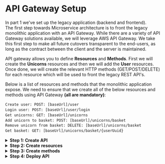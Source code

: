 # API Gateway Setup
In part 1 we've set up the legacy application (backend and frontend).   
The first step towards Microservice architecture is to front the legacy monolithic application 
with an API Gateway. While there are a variety of API Gateway solutions available, we will leverage AWS API Gateway. 
We take this first step to make all future cutovers transparent to the end-users, as long as the contract between the 
client and the server is maintained.

API gateway allows you to define **Resources** and **Methods**. 
First we will create the **Unicorns** resources and then we will add the **User** resources. Once done, we will create the relevant HTTP methods (GET/POST/DELETE) for each resource which will be used to front the legacy REST API's.

Below is a list of resources and methods that the monolithic application expose. We need to ensure that we create all of the below resources and methods using API Gateway **(all are mandatory)**:
```diff
Create user: POST: [baseUrl]/user
Login user: POST: [baseUrl]/user/login
Get unicorns: GET: [baseUrl]/unicorns
Add unicorn to basket: POST: [baseUrl]/unicorns/basket
Remove unicorn from basket: DELETE: [baseUrl]/unicorns/basket
Get basket: GET: [baseUrl]/unicorns/basket/{userUuid}
```

<details>
<summary>	
<b>Step 1: Create API</b>
</summary>
<br>

**1.1** Log into your AWS console.

**1.2** Navigate to API Gateway.  

![](../MonoToMicroAssets/assets1024/APIGatewayStep1.png)  

**1.3** If you have never used the API Gateway service before, you will be presented with the initial page depicted below.
Click on **Get Started** to build your first API.  

![](../MonoToMicroAssets/assets1024/APIGatewayStep2.png)  

**1.4** To configure the API, use the following configuration parameters and click **Create API**.
```diff
Protocol: REST
Create: New API
API name: Unicorns
Endpoint Type: Edge optimized
```
![](../MonoToMicroAssets/assets1024/APIGatewayStep3.png)  

</details>

<details>
<summary>	
<b>Step 2: Create resources</b>
</summary>
<br>

  <details>
  <summary>	
  <b>Step 2.1: Create Unicron resources</b>
  </summary>
    <br>
  
   **2.1.1** From the Action menu, select **Create Resource**.
    <br>
    ![](../MonoToMicroAssets/assets1024/APIGatewayResourceStep1.png)
    
   **2.1.2** Configure the new resource and click the **Create resource** button
   
   ```diff
Resource Name: unicorns
Resource Path: /unicorns
- Note: you MUST tick the "Enable API Gateway CORS"
```
   ![](../MonoToMicroAssets/assets1024/APIGatewayResourceStep2.png)  
   
   **2.1.3** On the left side resources menu select the newly created resource **(/unicorns)** and continue with creating the **basket** nested resource.
   
   **2.1.4** From the Action menu, select **Create Resource**.    
    
   **2.1.5** Configure the new resource and click the **Create resource** button.
    
   ```diff
Resource Name: basket
Resource Path: /basket
- Note: you MUST tick the "Enable API Gateway CORS"
```
   ![](../MonoToMicroAssets/assets1024/APIGatewayResourceStep3.png)  
   
   **2.1.6** On the left side resources menu select the newly created resource **(/basket)** and continue with creating the **/{uuid}** nested resource.
   
   **2.1.7** From the Action menu, select **Create Resource**.    
    
   **2.1.8** Configure the new resource and click the **Create resource** button.
    
   ```diff
Resource Name: {uuid}
Resource Path: /{uuid}
- Note: you need to manually change -uuid- to {uuid}"
- Note: you MUST tick the "Enable API Gateway CORS"
```
   ![](../MonoToMicroAssets/assets1024/APIGatewayResourceStep4.png)  
   
   **2.1.9** Once you've finished with the above steps you should see the below unicorns nested resource structure.
   <br>
   
   ![](../MonoToMicroAssets/assets1024/APIGatewayResourceStep5.png)
   
  </details>

  <details>
  <summary>	
  <b>Step 2.2: Create User resources</b>
  </summary>
  <br>
  
  **2.2.1** On the left side resources menu select the top level blank resource.
   
  **2.2.2** From the Action menu, select **Create Resource**.    
    
  **2.2.3** Configure the new resource and click the **Create resource** button.
    
   ```diff
Resource Name: user
Resource Path: /user
- Note: you MUST tick the "Enable API Gateway CORS"
```
   ![](../MonoToMicroAssets/assets1024/APIGatewayResourceStep6.png)  
  
  **2.2.4** On the left side resources menu select the newly created resource **(/user)** and continue with creating the **/login** nested resource.
   
   **2.2.5** From the Action menu, select **Create Resource**.    
    
   **2.2.6** Configure the new resource and click the **Create resource** button.
    
   ```diff
Resource Name: login
Resource Path: /login
- Note: you MUST tick the "Enable API Gateway CORS"
```
   ![](../MonoToMicroAssets/assets1024/APIGatewayResourceStep7.png)  
  
  **2.2.7** Once you've finished with the above steps you should see the below resource structure.
   <br>
   
   ![](../MonoToMicroAssets/assets1024/APIGatewayResourceStep8.png)
  
  </details>

</details>
  
<details>
<summary>	
<b>Step 3: Create methods</b>
</summary>
<br>
  
  <details>
  <summary>	
  <b>Step 3.1: User methods</b>
  </summary>
    <br>
  
  On the **/user** resource we will create 2 methods
  <br>
  **1. Create user**
  <br>
  **2. User Login**
  
  **3.1.1** On the resources left side menu select the **/user** resource and from the Actions menu select **Create Method**.
  <br>
    
  ![](../MonoToMicroAssets/assets1024/APIGatewayMethodsStep1.png)
    
  **3.1.2** From the method type dropdown menu select **POST** and click the confirmation tick
   
  ![](../MonoToMicroAssets/assets1024/APIGatewayMethodsStep3.png)
   
  **3.1.3** Configure the new **/user POST** method with the below values and click the **Save** button.

  ```diff
  Integration type: HTTP
  Use HTTP proxy integration: Not ticked
  HTTP method: POST
  Endpoint URL: [baseURL copied from CloudFormation output]/user
  Content handling: Passthrough
  Use default timeout: Ticked 
  ```

  ![](../MonoToMicroAssets/assets1024/APIGatewayMethodsStep4.png)
  
  **3.1.4** Once the method configuration is saved we can test the integration with the legacy backend. Click the **TEST** button
    
  ![](../MonoToMicroAssets/assets1024/APIGatewayMethodsStep5.png)
  
  **3.1.5** Copy and paste the below JSON into the request body and press the **Test** button. If all configured correctly you should get a **200** response with body that includes the newly created user **uuid** 
  ```diff
  - Make sure you replace the values in the below JSON to reflect the user you wish to create
  ```
  ```json
    {
	    "email":"Replace with your emails address",
	    "firstName":"Replace with your first name",
	    "lastName":"Replace with your last name"
    }
  ```
  
  ![](../MonoToMicroAssets/assets1024/APIGatewayMethodsStep6.png)
   
  **3.1.6** That's it! you've just created your first API gateway method which is connected to our legacy application. Next, we will configure the **/user/login** method. 
  
  **3.1.7** Select the **/user/login** resource on the resources left side menu and using the **Actions** dropdwon menu create a new method. Configure the newly created method as **POST** and click the tick. 
   
  ![](../MonoToMicroAssets/assets1024/APIGatewayMethodsStep7.png)
  <br>
  ![](../MonoToMicroAssets/assets1024/APIGatewayMethodsStep8.png)
  
  **3.1.8** Configure the new **/user/login POST** method with the below values and click the **Save** button.

  ```diff
  Integration type: HTTP
  Use HTTP proxy integration: Not ticked
  HTTP method: POST
  Endpoint URL: [baseURL copied from CloudFormation output]/user/login
  Content handling: Passthrough
  Use default timeout: Ticked 
  ```
  
  ![](../MonoToMicroAssets/assets1024/APIGatewayMethodsStep9.png)
  
  **3.1.9** Once the method configuration is saved we can test the integration with the legacy backend. Click the **TEST** button
  
  **3.1.10** Copy and paste the below JSON into the request body and press the **Test** button. If all configured correctly you should get a **200** response with body that includes the user email and user uuid
  ```diff
  - Make sure you replace the value in the below JSON to reflect the user you wish to login with
  ```
  ```json
    {
	    "email":"Replace with your emails address"
    }
  ```
  
  ![](../MonoToMicroAssets/assets1024/APIGatewayMethodsStep10.png)
  
  **3.1.6** That's it for the user methods. To recap, we've created 2 resources 
  * /user
  * /user/login
  and on each resource we've created a POST method which are now connected to the legacy backend.
  In the next section we will configure the **/unicorn** resources methods. 
     
   </details>
   
   <details>
  <summary>	
  <b>Step 3.2: Unicron methods</b>
  </summary>
 
  On the **/unicorn** resource we will create 4 methods
  <br>
  **1. Get unicorns**
  <br>
  **2. Add unicorn to basket**
  <br>
  **3. Remove unicron from basket**
  <br>
  **4. Get basket**
  
  **3.2.1** On the resources left side menu select the **/unicorns** resource and from the **Actions** menu select **Create Method**.
  <br>
    
  ![](../MonoToMicroAssets/assets1024/APIGatewayMethodsStep11.png)
    
  **3.2.2** From the method type dropdown menu select **GET** and click the confirmation tick
   
  **3.2.3** Configure the new **/unicorns GET** method with the below values and click the **Save** button.

  ```diff
  Integration type: HTTP
  Use HTTP proxy integration: Not ticked
  HTTP method: GET
  Endpoint URL: [baseURL copied from CloudFormation output]/unicorns
  Content handling: Passthrough
  Use default timeout: Ticked 
  ```

  ![](../MonoToMicroAssets/assets1024/APIGatewayMethodsStep12.png)
  
  **3.2.4** Once the method configuration is saved we can test the integration with the legacy backend. Click the **TEST** button
  
  **3.2.5** Press the **Test** button **(no values are needed)**. If all configured correctly you should get a **200** response with body that lists the available unicorns 
  
  ![](../MonoToMicroAssets/assets1024/APIGatewayMethodsStep13.png)
     
  **3.2.6** Select the **/unicorns/basket** resource on the resources left side menu and using the **Actions** menu create a new method. Configure the newly created method as **POST** and click the tick. 
   
  ![](../MonoToMicroAssets/assets1024/APIGatewayMethodsStep14.png)
  <br>
  ![](../MonoToMicroAssets/assets1024/APIGatewayMethodsStep15.png)
  
  **3.2.7** Configure the new **/unicorns/basket POST** method with the below values and click the **Save** button.

  ```diff
  Integration type: HTTP
  Use HTTP proxy integration: Not ticked
  HTTP method: POST
  Endpoint URL: [baseURL copied from CloudFormation output]/unicorns/basket
  Content handling: Passthrough
  Use default timeout: Ticked 
  ```
  
  ![](../MonoToMicroAssets/assets1024/APIGatewayMethodsStep16.png)
  
  **3.2.8** Once the method configuration is saved we can test the integration with the legacy backend. Click the **TEST** button
  
  **3.2.9** Copy and past the below JSON into the request body and press the **Test** button. If all configured correctly you should get a **200** response with **no data** in the body
  ```diff
  - Make sure you replace the values in the below JSON to reflect the unicorn you wish to add to basket
  ```
  ```json
    {
	"uuid":"4b3fc86b-81d0-4614-920e-8184063acf2d",
	"unicorns":
	[
		{
			"uuid":"8c3a9b06-db23-11e9-8dcd-0ad68ac6cab2"
		}
	]
    }
  ```
  
  ![](../MonoToMicroAssets/assets1024/APIGatewayMethodsStep17.png)
  
  **3.2.10** Select the **/unicorns/basket** resource on the resources left side menu and using the **Actions** menu create a new method. Configure the newly created method as **DELETE** and click the tick. 
   
  ![](../MonoToMicroAssets/assets1024/APIGatewayMethodsStep18.png)
  
  **3.2.11** Configure the new **/unicorns/basket DELETE** method with the below values and click the **Save** button.

  ```diff
  Integration type: HTTP
  Use HTTP proxy integration: Not ticked
  HTTP method: DELETE
  Endpoint URL: [baseURL copied from CloudFormation output]/unicorns/basket
  Content handling: Passthrough
  Use default timeout: Ticked 
  ```
  
  ![](../MonoToMicroAssets/assets1024/APIGatewayMethodsStep19.png)
  
  **3.2.12** Once the method configuration is saved we can test the integration with the legacy backend. Click the **TEST** button
  
  **3.2.13** Copy and past the below JSON into the request body and press the **Test** button. If all configured correctly you should get a **200** response with **no data** in the body
  ```diff
  - Make sure you replace the values in the below JSON to reflect the unicorn you wish to remove from basket
  ```
  ```json
    {
	"uuid":"4b3fc86b-81d0-4614-920e-8184063acf2d",
	"unicorns":
	[
		{
			"uuid":"8c3a9b06-db23-11e9-8dcd-0ad68ac6cab2"
		}
	]
    }
  ```
  
  ![](../MonoToMicroAssets/assets1024/APIGatewayMethodsStep20.png)
  
  **3.2.14** Select the **/unicorns/basket/{uuid}** resource on the resources left side menu and using the **Actions** menu create a new method. Configure the newly created method as **GET** and click the tick. 
   
  ![](../MonoToMicroAssets/assets1024/APIGatewayMethodsStep21.png)
  <br>
  ![](../MonoToMicroAssets/assets1024/APIGatewayMethodsStep22.png)
  
  **3.2.15** Configure the new **/unicorns/basket/{uuid} GET** method with the below values and click the **Save** button.

  ```diff
  Integration type: HTTP
  Use HTTP proxy integration: Not ticked
  HTTP method: DELETE
  Endpoint URL: [baseURL copied from CloudFormation output]/unicorns/basket/{uuid}
  Content handling: Passthrough
  Use default timeout: Ticked 
  ```
  
  ![](../MonoToMicroAssets/assets1024/APIGatewayMethodsStep23.png)
  
  **3.2.16** Once the method configuration is saved we can test the integration with the legacy backend. Click the **TEST** button
  
  **3.2.17** Paste the user uuid into the path uuid field and press the **Test** button. If all configured correctly you should get a **200** response with the user JSON basket
  
  ![](../MonoToMicroAssets/assets1024/APIGatewayMethodsStep24.png)
  
  **3.2.18** That's it for the /unicorns methods. To recap, we've created 3 resources 
  * /unicorns
  * /unicorns/basket
  * /unicorns/basket/{uuid}
  In addition, we've created 
  * GET method to get the list of unicorn
  * POST method to add a unicron to basket
  * DELETE method to remove unicorn from basket
  * GET method to retrive the user basket 
  
  **3.2.19** Once completed all resources and methods set up your API Gateway dashboard should look as follows  
  
![](../MonoToMicroAssets/assets1024/APIGatewayStep15.png)  

  In the next section we will deploy the API and connect the UI to the new API gateway setup. 
   
   </details>
</details>   

<details>
<summary>	
<b>Step 4: Deploy API</b>
</summary>
<br>

At this point, we've configured our API Gateway to front our legacy application! But we have one more step to complete. In order for us to access the API publicly, we need to deploy them. 

**4.1** before you deploy, make sure to enable CORS again on /user and /unicrons resources as the newly created methods do not inherit the resource CORS configuration by default. To enable CORS again, select a resource on the left side resource menu, click on the **Actions** button and select **Enable CORS**. Repeat the process for all resources! 
```diff
- Note: This step is mandatory otherwise you will get CORS errors and the site will not work
```

**4.2** Click on the top level resource (empty). From the **Actions** menu select **Deploy API**.  

![](../MonoToMicroAssets/assets1024/APIGatewayDeploymentStep1.png)  

**4.3** Give the new deployment a name, e.g. **dev**, and press **Deploy**.  
<br>
![](../MonoToMicroAssets/assets1024/APIGatewayStep13.png)

**4.4** Copy the Invoke URL link that is presented, this URL will allow us to make calls to the legacy application via API Gateway similar to when you previously accessed your application via the EC2 DNS name.

<br>

![](../MonoToMicroAssets/assets1024/APIGatewayDeploymentStep3.png)  

**4.5** Let's test it, copy the invoke URL and paste it to the address bar in your browser. Add to the end of the url **/unicorns**, otherwise, you will likely get a "Missing Authentication Token" error. 

<br>

![](../MonoToMicroAssets/assets1024/APIGatewayDeploymentStep4.png)  

You should see the below response 
<br>
![](../MonoToMicroAssets/assets1024/APIGatewayDeployResults.png)  

**4.6** Lastly, let's point the frontend to use the new URL provided by API Gateway. Update config.json with the API gateway deployment URL and upload it to S3 static website. 
Once uploaded, you can refresh your browser and you should see content served from the new URL  
```diff
- Note: make sure the URL is a secured using HTTPS
- Note: make sure the file is uploaded with read public access, otherwise the site will not load properly!
```
  
![](../MonoToMicroAssets/assets1024/APIGatewayStep16.png)

![](../MonoToMicroAssets/assets1024/S3fileuploadGrantAccess.png)

</details>
